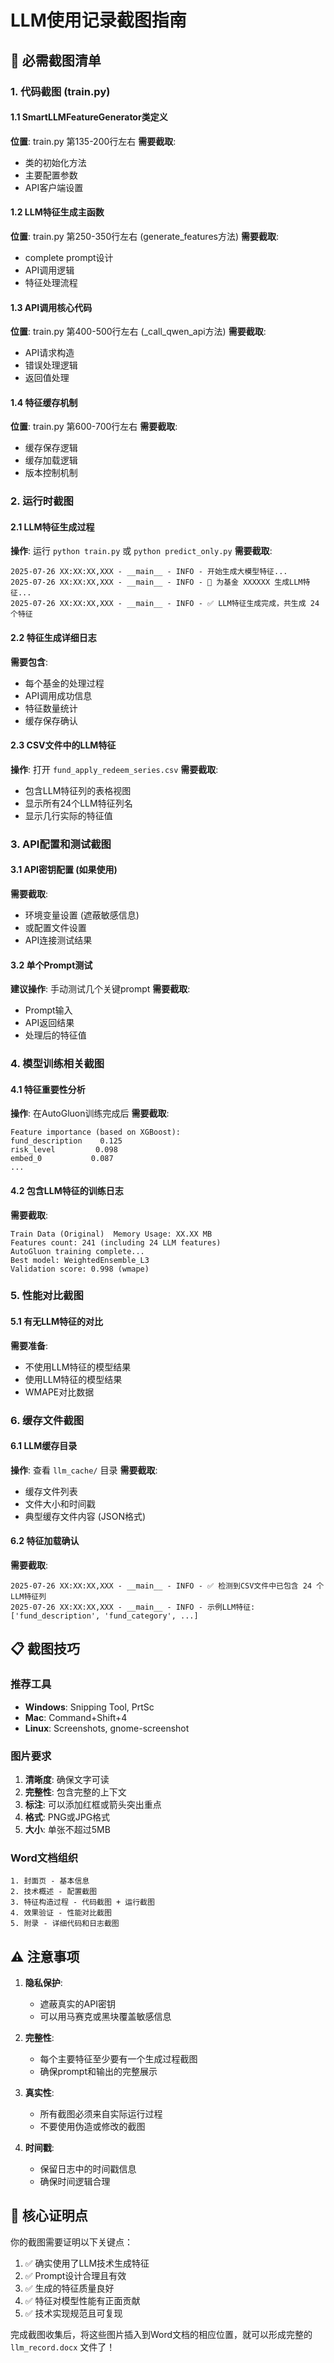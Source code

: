 # LLM使用记录截图指南

## 📸 必需截图清单

### 1. 代码截图 (train.py)

#### 1.1 SmartLLMFeatureGenerator类定义
**位置**: train.py 第135-200行左右
**需要截取**:
- 类的初始化方法
- 主要配置参数
- API客户端设置

#### 1.2 LLM特征生成主函数
**位置**: train.py 第250-350行左右 (generate_features方法)
**需要截取**:
- complete prompt设计
- API调用逻辑
- 特征处理流程

#### 1.3 API调用核心代码
**位置**: train.py 第400-500行左右 (_call_qwen_api方法)
**需要截取**:
- API请求构造
- 错误处理逻辑
- 返回值处理

#### 1.4 特征缓存机制
**位置**: train.py 第600-700行左右
**需要截取**:
- 缓存保存逻辑
- 缓存加载逻辑
- 版本控制机制

### 2. 运行时截图

#### 2.1 LLM特征生成过程
**操作**: 运行 `python train.py` 或 `python predict_only.py`
**需要截取**:
```
2025-07-26 XX:XX:XX,XXX - __main__ - INFO - 开始生成大模型特征...
2025-07-26 XX:XX:XX,XXX - __main__ - INFO - 🎯 为基金 XXXXXX 生成LLM特征...
2025-07-26 XX:XX:XX,XXX - __main__ - INFO - ✅ LLM特征生成完成，共生成 24 个特征
```

#### 2.2 特征生成详细日志
**需要包含**:
- 每个基金的处理过程
- API调用成功信息
- 特征数量统计
- 缓存保存确认

#### 2.3 CSV文件中的LLM特征
**操作**: 打开 `fund_apply_redeem_series.csv`
**需要截取**:
- 包含LLM特征列的表格视图
- 显示所有24个LLM特征列名
- 显示几行实际的特征值

### 3. API配置和测试截图

#### 3.1 API密钥配置 (如果使用)
**需要截取**:
- 环境变量设置 (遮蔽敏感信息)
- 或配置文件设置
- API连接测试结果

#### 3.2 单个Prompt测试
**建议操作**: 手动测试几个关键prompt
**需要截取**:
- Prompt输入
- API返回结果
- 处理后的特征值

### 4. 模型训练相关截图

#### 4.1 特征重要性分析
**操作**: 在AutoGluon训练完成后
**需要截取**:
```
Feature importance (based on XGBoost):
fund_description    0.125
risk_level         0.098
embed_0           0.087
...
```

#### 4.2 包含LLM特征的训练日志
**需要截取**:
```
Train Data (Original)  Memory Usage: XX.XX MB
Features count: 241 (including 24 LLM features)
AutoGluon training complete...
Best model: WeightedEnsemble_L3
Validation score: 0.998 (wmape)
```

### 5. 性能对比截图

#### 5.1 有无LLM特征的对比
**需要准备**:
- 不使用LLM特征的模型结果
- 使用LLM特征的模型结果
- WMAPE对比数据

### 6. 缓存文件截图

#### 6.1 LLM缓存目录
**操作**: 查看 `llm_cache/` 目录
**需要截取**:
- 缓存文件列表
- 文件大小和时间戳
- 典型缓存文件内容 (JSON格式)

#### 6.2 特征加载确认
**需要截取**:
```
2025-07-26 XX:XX:XX,XXX - __main__ - INFO - ✅ 检测到CSV文件中已包含 24 个LLM特征列
2025-07-26 XX:XX:XX,XXX - __main__ - INFO - 示例LLM特征: ['fund_description', 'fund_category', ...]
```

## 📋 截图技巧

### 推荐工具
- **Windows**: Snipping Tool, PrtSc
- **Mac**: Command+Shift+4
- **Linux**: Screenshots, gnome-screenshot

### 图片要求
1. **清晰度**: 确保文字可读
2. **完整性**: 包含完整的上下文
3. **标注**: 可以添加红框或箭头突出重点
4. **格式**: PNG或JPG格式
5. **大小**: 单张不超过5MB

### Word文档组织
```
1. 封面页 - 基本信息
2. 技术概述 - 配置截图
3. 特征构造过程 - 代码截图 + 运行截图
4. 效果验证 - 性能对比截图
5. 附录 - 详细代码和日志截图
```

## ⚠️ 注意事项

1. **隐私保护**: 
   - 遮蔽真实的API密钥
   - 可以用马赛克或黑块覆盖敏感信息

2. **完整性**: 
   - 每个主要特征至少要有一个生成过程截图
   - 确保prompt和输出的完整展示

3. **真实性**: 
   - 所有截图必须来自实际运行过程
   - 不要使用伪造或修改的截图

4. **时间戳**: 
   - 保留日志中的时间戳信息
   - 确保时间逻辑合理

## 🎯 核心证明点

你的截图需要证明以下关键点：
1. ✅ 确实使用了LLM技术生成特征
2. ✅ Prompt设计合理且有效
3. ✅ 生成的特征质量良好
4. ✅ 特征对模型性能有正面贡献
5. ✅ 技术实现规范且可复现

完成截图收集后，将这些图片插入到Word文档的相应位置，就可以形成完整的 `llm_record.docx` 文件了！ 